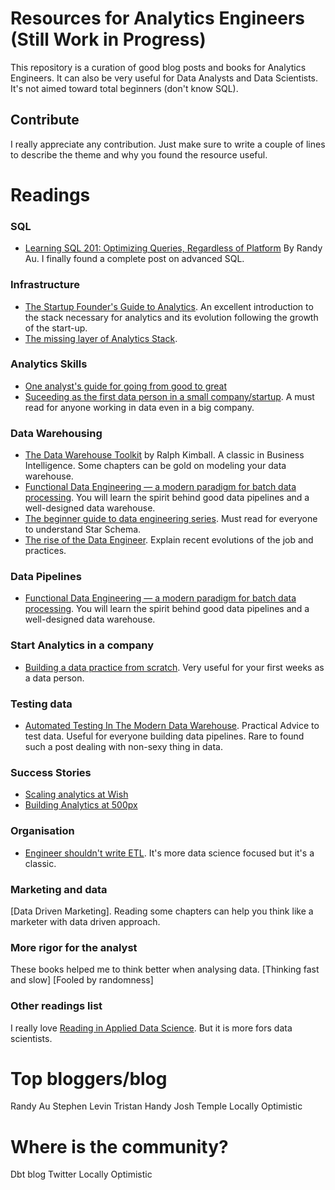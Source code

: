 # Resources for Analytics Engineers (Still Work in Progress)
This repository is a curation of good blog posts and books for Analytics Engineers. It can also be very useful for Data Analysts and Data Scientists. It's not aimed toward total beginners (don't know SQL).

## Contribute
I really appreciate any contribution. Just make sure to write a couple of lines to describe the theme and why you found the resource useful. 


# Readings


### SQL
  * [Learning SQL 201: Optimizing Queries, Regardless of Platform](https://towardsdatascience.com/learning-sql-201-optimizing-queries-regardless-of-platform-918a3af9c8b1) By Randy Au. I finally found a complete post on advanced SQL.


### Infrastructure

  * [The Startup Founder's Guide to Analytics](https://thinkgrowth.org/the-startup-founders-guide-to-analytics-1d2176f20ac1). An excellent introduction to the stack necessary for analytics and its evolution following the growth of the start-up.  
  * [The missing layer of Analytics Stack](https://blog.getdbt.com/the-missing-layers-of-the-analytics-stack).

### Analytics Skills
  * [One analyst's guide for going from good to great](https://blog.getdbt.com/one-analysts-guide-for-going-from-good-to-great/)
  * [Suceeding as the first data person in a small company/startup](https://towardsdatascience.com/succeeding-as-a-data-scientist-in-small-companies-startups-92f59e22bd8c). A must read for anyone working in data even in a big company. 

### Data Warehousing

  * [The Data Warehouse Toolkit]() by Ralph Kimball. A classic in Business Intelligence. Some chapters can be gold on modeling your data warehouse.   
  * [Functional Data Engineering — a modern paradigm for batch data processing](https://medium.com/@maximebeauchemin/functional-data-engineering-a-modern-paradigm-for-batch-data-processing-2327ec32c42a). You will learn the spirit behind good data pipelines and a well-designed data warehouse.  
  * [The beginner guide to data engineering series](). Must read for everyone to understand Star Schema.   
  * [The rise of the Data Engineer](https://medium.com/free-code-camp/the-rise-of-the-data-engineer-91be18f1e603). Explain recent evolutions of the job and practices.   

### Data Pipelines

  * [Functional Data Engineering — a modern paradigm for batch data processing](https://medium.com/@maximebeauchemin/functional-data-engineering-a-modern-paradigm-for-batch-data-processing-2327ec32c42a). You will learn the spirit behind good data pipelines and a well-designed data warehouse.

### Start Analytics in a company
  * [Building a data practice from scratch](https://www.locallyoptimistic.com/post/building-a-data-practice/). Very useful for your first weeks as a data person. 

### Testing data
  * [Automated Testing In The Modern Data Warehouse](https://medium.com/@josh.temple/automated-testing-in-the-modern-data-warehouse-d5a251a866af). Practical Advice to test data. Useful for everyone building data pipelines. Rare to found such a post dealing with non-sexy thing in data. 


### Success Stories
  * [Scaling analytics at Wish](https://medium.com/wish-engineering/scaling-analytics-at-wish-619eacb97d16)
  * [Building Analytics at 500px](https://medium.com/@samson_hu/building-analytics-at-500px-92e9a7005c83)

### Organisation
  * [Engineer shouldn't write ETL](https://multithreaded.stitchfix.com/blog/2016/03/16/engineers-shouldnt-write-etl/). It's more data science focused but it's a classic.

### Marketing and data
[Data Driven Marketing]. Reading some chapters can help you think like a marketer with data driven approach. 

### More rigor for the analyst
These books helped me to think better when analysing data. 
  [Thinking fast and slow]
  [Fooled by randomness]


### Other readings list

I really love [Reading in Applied Data Science](https://github.com/hadley/stats337#readings). But it is more fors data scientists.

# Top bloggers/blog
Randy Au
Stephen Levin
Tristan Handy 
Josh Temple
Locally Optimistic

# Where is the community?
Dbt blog
Twitter
Locally Optimistic

